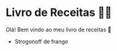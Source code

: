 # Livro de Receitas :man_cook:

Olá! Bem vindo ao meu livro de receitas :wave:

- Strogonoff de frango

 